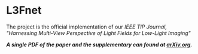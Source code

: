 # L3Fnet

The project is the official implementation of our *IEEE TIP Journal, "Harnessing Multi-View Perspective of Light Fields for Low-Light Imaging"*



***A single PDF of the paper and the supplementary can found at [arXiv.org](https://arxiv.org/abs/2003.02438).***
